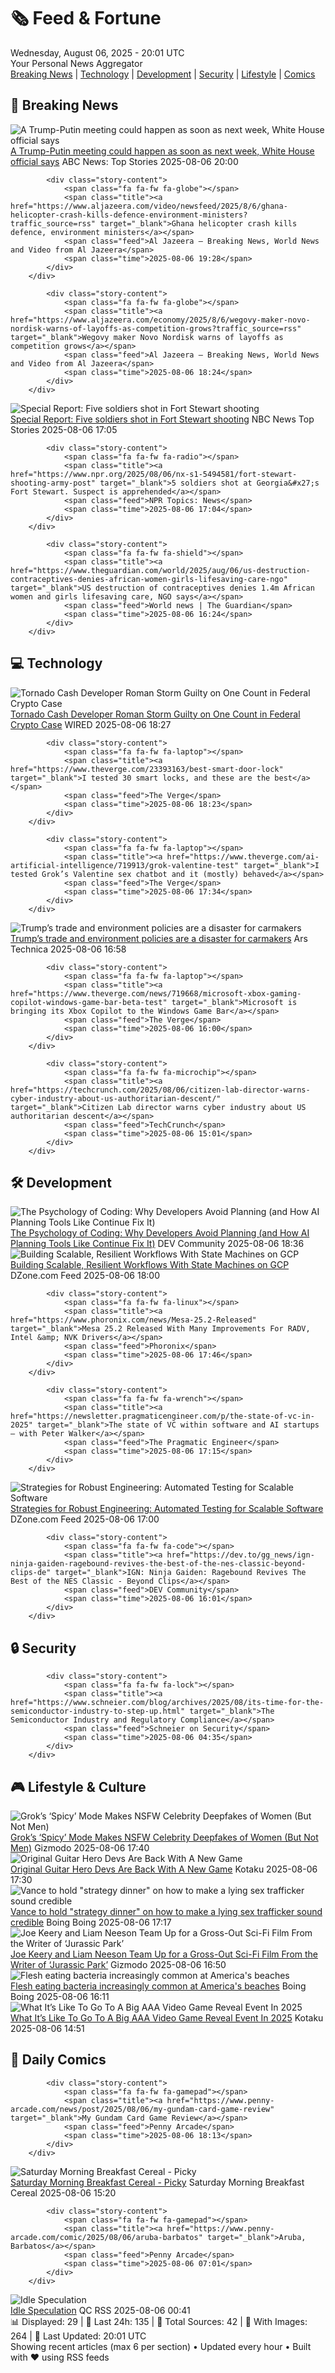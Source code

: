 <!-- Processing 54 RSS feeds at 2025-08-06 20:01:48 UTC -->
<!-- Processing: Saturday Morning Breakfast Cereal -->
<!-- Processing: Penny Arcade -->
<!-- Processing: Dilbert -->
<!-- Processing: Questionable Content -->
<!-- Processing: Girl Genius -->
<!-- Processing: Al Jazeera Breaking News -->
<!-- Processing: CBC News -->
<!-- Error processing https://rss.cbc.ca/lineup/topstories.xml: The read operation timed out -->
<!-- Processing: Reuters World News -->
<!-- Processing: ABC News Breaking -->
<!-- Processing: WIRED -->
<!-- Processing: Slashdot -->
<!-- Processing: DistroWatch -->
<!-- Processing: Ubuntu Blog -->
<!-- Processing: GitHub Blog -->
<!-- Processing: GitLab Blog -->
<!-- Processing: The Pragmatic Engineer -->
<!-- Processing: Schneier on Security -->
<!-- Generated 5 new posts out of 17 feeds processed -->
<div class="newspaper-header">
    <h1 class="newspaper-title">🗞️ Feed & Fortune</h1>
    <div class="newspaper-date">Wednesday, August 06, 2025 - 20:01 UTC</div>
    <div class="newspaper-subtitle">Your Personal News Aggregator</div>
</div>

<div class="newspaper-nav">
    <a href="#breaking">Breaking News</a> |
    <a href="#tech">Technology</a> |
    <a href="#dev">Development</a> |
    <a href="#security">Security</a> |
    <a href="#lifestyle">Lifestyle</a> |
    <a href="#webcomics">Comics</a>
</div>

<div class="news-section breaking-news" id="breaking">
<h2 class="section-header">🚨 Breaking News</h2>
<div class="stories-container">
<div class="story">
            <img src="https://s.abcnews.com/images/US/trump-putin-1-gty-gmh-250728_1753712745856_hpMain_4x3t_384.jpg" alt="A Trump-Putin meeting could happen as soon as next week, White House official says" class="story-image" loading="lazy" onerror="this.style.display='none'">
            <div class="story-content">
                <span class="fa fa-fw fa-tv"></span>
                <span class="title"><a href="https://abcnews.go.com/Politics/trump-putin-meeting-happen-week-white-house-official/story?id=124423199" target="_blank">A Trump-Putin meeting could happen as soon as next week, White House official says</a></span>
                <span class="feed">ABC News: Top Stories</span>
                <span class="time">2025-08-06 20:00</span>
            </div>
        </div>
<div class="story">
            
            <div class="story-content">
                <span class="fa fa-fw fa-globe"></span>
                <span class="title"><a href="https://www.aljazeera.com/video/newsfeed/2025/8/6/ghana-helicopter-crash-kills-defence-environment-ministers?traffic_source=rss" target="_blank">Ghana helicopter crash kills defence, environment ministers</a></span>
                <span class="feed">Al Jazeera – Breaking News, World News and Video from Al Jazeera</span>
                <span class="time">2025-08-06 19:28</span>
            </div>
        </div>
<div class="story">
            
            <div class="story-content">
                <span class="fa fa-fw fa-globe"></span>
                <span class="title"><a href="https://www.aljazeera.com/economy/2025/8/6/wegovy-maker-novo-nordisk-warns-of-layoffs-as-competition-grows?traffic_source=rss" target="_blank">Wegovy maker Novo Nordisk warns of layoffs as competition grows</a></span>
                <span class="feed">Al Jazeera – Breaking News, World News and Video from Al Jazeera</span>
                <span class="time">2025-08-06 18:24</span>
            </div>
        </div>
<div class="story">
            <img src="https://media-cldnry.s-nbcnews.com/image/upload/t_fit_1500w/mpx/2704722219/2025_08/1754499895044_nbc_spec_full_fort_stewart_shooting_250806_1920x1080-x2wl7j.jpg" alt="Special Report: Five soldiers shot in Fort Stewart shooting" class="story-image" loading="lazy" onerror="this.style.display='none'">
            <div class="story-content">
                <span class="fa fa-fw fa-broadcast-tower"></span>
                <span class="title"><a href="https://www.nbcnews.com/video/five-soldiers-shot-in-fort-stewart-shooting-244456005896" target="_blank">Special Report: Five soldiers shot in Fort Stewart shooting</a></span>
                <span class="feed">NBC News Top Stories</span>
                <span class="time">2025-08-06 17:05</span>
            </div>
        </div>
<div class="story">
            
            <div class="story-content">
                <span class="fa fa-fw fa-radio"></span>
                <span class="title"><a href="https://www.npr.org/2025/08/06/nx-s1-5494581/fort-stewart-shooting-army-post" target="_blank">5 soldiers shot at Georgia&#x27;s Fort Stewart. Suspect is apprehended</a></span>
                <span class="feed">NPR Topics: News</span>
                <span class="time">2025-08-06 17:04</span>
            </div>
        </div>
<div class="story">
            
            <div class="story-content">
                <span class="fa fa-fw fa-shield"></span>
                <span class="title"><a href="https://www.theguardian.com/world/2025/aug/06/us-destruction-contraceptives-denies-african-women-girls-lifesaving-care-ngo" target="_blank">US destruction of contraceptives denies 1.4m African women and girls lifesaving care, NGO says</a></span>
                <span class="feed">World news | The Guardian</span>
                <span class="time">2025-08-06 16:24</span>
            </div>
        </div>
</div>
</div>
<div class="news-section tech-news" id="tech">
<h2 class="section-header">💻 Technology</h2>
<div class="stories-container">
<div class="story">
            <img src="https://media.wired.com/photos/688bae69da5ac9c474f7b40e/master/pass/Roman-Storm-Tornado-Trial-Verdict-Business-2222752602.jpg" alt="Tornado Cash Developer Roman Storm Guilty on One Count in Federal Crypto Case" class="story-image" loading="lazy" onerror="this.style.display='none'">
            <div class="story-content">
                <span class="fa fa-fw fa-bolt"></span>
                <span class="title"><a href="https://www.wired.com/story/tornado-cash-developer-roman-storm-guilty-on-one-count-in-federal-crypto-case/" target="_blank">Tornado Cash Developer Roman Storm Guilty on One Count in Federal Crypto Case</a></span>
                <span class="feed">WIRED</span>
                <span class="time">2025-08-06 18:27</span>
            </div>
        </div>
<div class="story">
            
            <div class="story-content">
                <span class="fa fa-fw fa-laptop"></span>
                <span class="title"><a href="https://www.theverge.com/23393163/best-smart-door-lock" target="_blank">I tested 30 smart locks, and these are the best</a></span>
                <span class="feed">The Verge</span>
                <span class="time">2025-08-06 18:23</span>
            </div>
        </div>
<div class="story">
            
            <div class="story-content">
                <span class="fa fa-fw fa-laptop"></span>
                <span class="title"><a href="https://www.theverge.com/ai-artificial-intelligence/719913/grok-valentine-test" target="_blank">I tested Grok’s Valentine sex chatbot and it (mostly) behaved</a></span>
                <span class="feed">The Verge</span>
                <span class="time">2025-08-06 17:34</span>
            </div>
        </div>
<div class="story">
            <img src="https://cdn.arstechnica.net/wp-content/uploads/2025/08/GettyImages-1092062578-500x500.jpg" alt="Trump’s trade and environment policies are a disaster for carmakers" class="story-image" loading="lazy" onerror="this.style.display='none'">
            <div class="story-content">
                <span class="fa fa-fw fa-cog"></span>
                <span class="title"><a href="https://arstechnica.com/cars/2025/08/trumps-trade-and-environment-policies-are-a-disaster-for-car-makers/" target="_blank">Trump’s trade and environment policies are a disaster for carmakers</a></span>
                <span class="feed">Ars Technica</span>
                <span class="time">2025-08-06 16:58</span>
            </div>
        </div>
<div class="story">
            
            <div class="story-content">
                <span class="fa fa-fw fa-laptop"></span>
                <span class="title"><a href="https://www.theverge.com/news/719668/microsoft-xbox-gaming-copilot-windows-game-bar-beta-test" target="_blank">Microsoft is bringing its Xbox Copilot to the Windows Game Bar</a></span>
                <span class="feed">The Verge</span>
                <span class="time">2025-08-06 16:00</span>
            </div>
        </div>
<div class="story">
            
            <div class="story-content">
                <span class="fa fa-fw fa-microchip"></span>
                <span class="title"><a href="https://techcrunch.com/2025/08/06/citizen-lab-director-warns-cyber-industry-about-us-authoritarian-descent/" target="_blank">Citizen Lab director warns cyber industry about US authoritarian descent</a></span>
                <span class="feed">TechCrunch</span>
                <span class="time">2025-08-06 15:01</span>
            </div>
        </div>
</div>
</div>
<div class="news-section dev-news" id="dev">
<h2 class="section-header">🛠️ Development</h2>
<div class="stories-container">
<div class="story">
            <img src="https://media2.dev.to/dynamic/image/width=800%2Cheight=%2Cfit=scale-down%2Cgravity=auto%2Cformat=auto/https%3A%2F%2Fdev-to-uploads.s3.amazonaws.com%2Fuploads%2Farticles%2Fawcqencnhar9bvesujar.png" alt="The Psychology of Coding: Why Developers Avoid Planning (and How AI Planning Tools Like Continue Fix It)" class="story-image" loading="lazy" onerror="this.style.display='none'">
            <div class="story-content">
                <span class="fa fa-fw fa-code"></span>
                <span class="title"><a href="https://dev.to/bekahhw/the-psychology-of-coding-why-developers-avoid-planning-and-how-ai-planning-tools-like-continue-5083" target="_blank">The Psychology of Coding: Why Developers Avoid Planning (and How AI Planning Tools Like Continue Fix It)</a></span>
                <span class="feed">DEV Community</span>
                <span class="time">2025-08-06 18:36</span>
            </div>
        </div>
<div class="story">
            <img src="https://dz2cdn1.dzone.com/thumbnail?fid=18549659&w=600" alt="Building Scalable, Resilient Workflows With State Machines on GCP" class="story-image" loading="lazy" onerror="this.style.display='none'">
            <div class="story-content">
                <span class="fa fa-fw fa-newspaper"></span>
                <span class="title"><a href="https://dzone.com/articles/designing-retry-resilient-fare-pipelines-with-idem" target="_blank">Building Scalable, Resilient Workflows With State Machines on GCP</a></span>
                <span class="feed">DZone.com Feed</span>
                <span class="time">2025-08-06 18:00</span>
            </div>
        </div>
<div class="story">
            
            <div class="story-content">
                <span class="fa fa-fw fa-linux"></span>
                <span class="title"><a href="https://www.phoronix.com/news/Mesa-25.2-Released" target="_blank">Mesa 25.2 Released With Many Improvements For RADV, Intel &amp; NVK Drivers</a></span>
                <span class="feed">Phoronix</span>
                <span class="time">2025-08-06 17:46</span>
            </div>
        </div>
<div class="story">
            
            <div class="story-content">
                <span class="fa fa-fw fa-wrench"></span>
                <span class="title"><a href="https://newsletter.pragmaticengineer.com/p/the-state-of-vc-in-2025" target="_blank">The state of VC within software and AI startups – with Peter Walker</a></span>
                <span class="feed">The Pragmatic Engineer</span>
                <span class="time">2025-08-06 17:15</span>
            </div>
        </div>
<div class="story">
            <img src="https://dz2cdn1.dzone.com/thumbnail?fid=18549649&w=600" alt="Strategies for Robust Engineering: Automated Testing for Scalable Software" class="story-image" loading="lazy" onerror="this.style.display='none'">
            <div class="story-content">
                <span class="fa fa-fw fa-newspaper"></span>
                <span class="title"><a href="https://dzone.com/articles/strategies-for-robust-engineering-automated-testing" target="_blank">Strategies for Robust Engineering: Automated Testing for Scalable Software</a></span>
                <span class="feed">DZone.com Feed</span>
                <span class="time">2025-08-06 17:00</span>
            </div>
        </div>
<div class="story">
            
            <div class="story-content">
                <span class="fa fa-fw fa-code"></span>
                <span class="title"><a href="https://dev.to/gg_news/ign-ninja-gaiden-ragebound-revives-the-best-of-the-nes-classic-beyond-clips-de" target="_blank">IGN: Ninja Gaiden: Ragebound Revives The Best of the NES Classic - Beyond Clips</a></span>
                <span class="feed">DEV Community</span>
                <span class="time">2025-08-06 16:01</span>
            </div>
        </div>
</div>
</div>
<div class="news-section security-news" id="security">
<h2 class="section-header">🔒 Security</h2>
<div class="stories-container">
<div class="story">
            
            <div class="story-content">
                <span class="fa fa-fw fa-lock"></span>
                <span class="title"><a href="https://www.schneier.com/blog/archives/2025/08/its-time-for-the-semiconductor-industry-to-step-up.html" target="_blank">The Semiconductor Industry and Regulatory Compliance</a></span>
                <span class="feed">Schneier on Security</span>
                <span class="time">2025-08-06 04:35</span>
            </div>
        </div>
</div>
</div>
<div class="news-section lifestyle-news" id="lifestyle">
<h2 class="section-header">🎮 Lifestyle & Culture</h2>
<div class="stories-container">
<div class="story">
            <img src="https://gizmodo.com/app/uploads/2025/08/elon_look.png" alt="Grok’s ‘Spicy’ Mode Makes NSFW Celebrity Deepfakes of Women (But Not Men)" class="story-image" loading="lazy" onerror="this.style.display='none'">
            <div class="story-content">
                <span class="fa fa-fw fa-computer"></span>
                <span class="title"><a href="https://gizmodo.com/groks-spicy-mode-makes-nsfw-celebrity-deepfakes-of-women-but-not-men-2000639308" target="_blank">Grok’s ‘Spicy’ Mode Makes NSFW Celebrity Deepfakes of Women (But Not Men)</a></span>
                <span class="feed">Gizmodo</span>
                <span class="time">2025-08-06 17:40</span>
            </div>
        </div>
<div class="story">
            <img src="https://kotaku.com/app/uploads/2025/08/gh2.jpg" alt="Original Guitar Hero Devs Are Back With A New Game" class="story-image" loading="lazy" onerror="this.style.display='none'">
            <div class="story-content">
                <span class="fa fa-fw fa-gamepad"></span>
                <span class="title"><a href="https://kotaku.com/guitar-hero-devs-redoctane-new-studio-embracer-trailer-2000616027" target="_blank">Original Guitar Hero Devs Are Back With A New Game</a></span>
                <span class="feed">Kotaku</span>
                <span class="time">2025-08-06 17:30</span>
            </div>
        </div>
<div class="story">
            <img src="https://i0.wp.com/boingboing.net/wp-content/uploads/2025/08/maxwell.jpg?fit=1200%2C675&amp;quality=60&amp;ssl=1" alt="Vance to hold &quot;strategy dinner&quot; on how to make a lying sex trafficker sound credible" class="story-image" loading="lazy" onerror="this.style.display='none'">
            <div class="story-content">
                <span class="fa fa-fw fa-arrow-right"></span>
                <span class="title"><a href="https://boingboing.net/2025/08/06/vance-to-hold-strategy-dinner-on-how-to-make-a-lying-sex-trafficker-sound-credible.html" target="_blank">Vance to hold &quot;strategy dinner&quot; on how to make a lying sex trafficker sound credible</a></span>
                <span class="feed">Boing Boing</span>
                <span class="time">2025-08-06 17:17</span>
            </div>
        </div>
<div class="story">
            <img src="https://gizmodo.com/app/uploads/2025/08/Cold-Storage-Liam-Neeson.jpg" alt="Joe Keery and Liam Neeson Team Up for a Gross-Out Sci-Fi Film From the Writer of ‘Jurassic Park’" class="story-image" loading="lazy" onerror="this.style.display='none'">
            <div class="story-content">
                <span class="fa fa-fw fa-computer"></span>
                <span class="title"><a href="https://gizmodo.com/joe-keery-and-liam-neeson-team-up-for-a-gross-out-sci-fi-film-from-the-writer-of-jurassic-park-2000639630" target="_blank">Joe Keery and Liam Neeson Team Up for a Gross-Out Sci-Fi Film From the Writer of ‘Jurassic Park’</a></span>
                <span class="feed">Gizmodo</span>
                <span class="time">2025-08-06 16:50</span>
            </div>
        </div>
<div class="story">
            <img src="https://i0.wp.com/boingboing.net/wp-content/uploads/2025/08/Beach.jpg?fit=1080%2C612&amp;quality=60&amp;ssl=1" alt="Flesh eating bacteria increasingly common at America&#x27;s beaches" class="story-image" loading="lazy" onerror="this.style.display='none'">
            <div class="story-content">
                <span class="fa fa-fw fa-arrow-right"></span>
                <span class="title"><a href="https://boingboing.net/2025/08/06/flesh-eating-bacteria-increasingly-common-at-americas-beaches.html" target="_blank">Flesh eating bacteria increasingly common at America&#x27;s beaches</a></span>
                <span class="feed">Boing Boing</span>
                <span class="time">2025-08-06 16:11</span>
            </div>
        </div>
<div class="story">
            <img src="https://kotaku.com/app/uploads/2025/08/bf6e2.jpg" alt="What It’s Like To Go To A Big AAA Video Game Reveal Event In 2025" class="story-image" loading="lazy" onerror="this.style.display='none'">
            <div class="story-content">
                <span class="fa fa-fw fa-gamepad"></span>
                <span class="title"><a href="https://kotaku.com/battlefield-6-reveal-la-event-behind-the-scenes-brie-larson-ea-2000614190" target="_blank">What It’s Like To Go To A Big AAA Video Game Reveal Event In 2025</a></span>
                <span class="feed">Kotaku</span>
                <span class="time">2025-08-06 14:51</span>
            </div>
        </div>
</div>
</div>
<div class="news-section webcomics-section" id="webcomics">
<h2 class="section-header">🎨 Daily Comics</h2>
<div class="stories-container">
<div class="story">
            
            <div class="story-content">
                <span class="fa fa-fw fa-gamepad"></span>
                <span class="title"><a href="https://www.penny-arcade.com/news/post/2025/08/06/my-gundam-card-game-review" target="_blank">My Gundam Card Game Review</a></span>
                <span class="feed">Penny Arcade</span>
                <span class="time">2025-08-06 18:13</span>
            </div>
        </div>
<div class="story">
            <img src="https://www.smbc-comics.com/comics/1754340832-20250806.png" alt="Saturday Morning Breakfast Cereal - Picky" class="story-image" loading="lazy" onerror="this.style.display='none'">
            <div class="story-content">
                <span class="fa fa-fw fa-smile"></span>
                <span class="title"><a href="https://www.smbc-comics.com/comic/picky" target="_blank">Saturday Morning Breakfast Cereal - Picky</a></span>
                <span class="feed">Saturday Morning Breakfast Cereal</span>
                <span class="time">2025-08-06 15:20</span>
            </div>
        </div>
<div class="story">
            
            <div class="story-content">
                <span class="fa fa-fw fa-gamepad"></span>
                <span class="title"><a href="https://www.penny-arcade.com/comic/2025/08/06/aruba-barbatos" target="_blank">Aruba, Barbatos</a></span>
                <span class="feed">Penny Arcade</span>
                <span class="time">2025-08-06 07:01</span>
            </div>
        </div>
<div class="story">
            <img src="http://www.questionablecontent.net/comics/5629.png" alt="Idle Speculation" class="story-image" loading="lazy" onerror="this.style.display='none'">
            <div class="story-content">
                <span class="fa fa-fw fa-music"></span>
                <span class="title"><a href="http://questionablecontent.net/view.php?comic=5629" target="_blank">Idle Speculation</a></span>
                <span class="feed">QC RSS</span>
                <span class="time">2025-08-06 00:41</span>
            </div>
        </div>
</div>
</div>

<div class="newspaper-footer">
    <div class="stats">
        📊 Displayed: 29 | 📅 Last 24h: 135 | 📡 Total Sources: 42 | 📸 With Images: 264 |
        🔄 Last Updated: 20:01 UTC
    </div>
    <div class="footer-note">
        Showing recent articles (max 6 per section) • Updated every hour • Built with ❤️ using RSS feeds
    </div>
</div>
